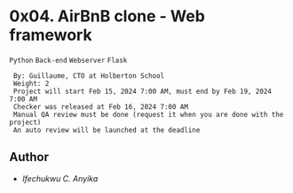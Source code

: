 # 0x04. AirBnB clone - Web framework
  `Python` `Back-end` `Webserver` `Flask`
```
 By: Guillaume, CTO at Holberton School
 Weight: 2
 Project will start Feb 15, 2024 7:00 AM, must end by Feb 19, 2024 7:00 AM
 Checker was released at Feb 16, 2024 7:00 AM
 Manual QA review must be done (request it when you are done with the project)
 An auto review will be launched at the deadline
```

## Author
* _Ifechukwu C. Anyika_
